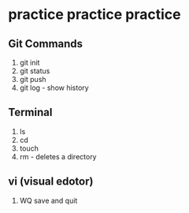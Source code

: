 # practice practice practice

## Git Commands 

1. git init 
1. git status
1. git push 
1. git log - show history

## Terminal 

1. ls
1. cd
1. touch
1. rm - deletes a directory


## vi (visual edotor)
1. WQ save and quit

